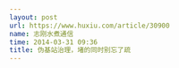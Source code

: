 ```yaml
---
layout: post
url: https://www.huxiu.com/article/30900
name: 志刚水煮通信
time: 2014-03-31 09:36
title: 伪基站治理，堵的同时别忘了疏
---
```

